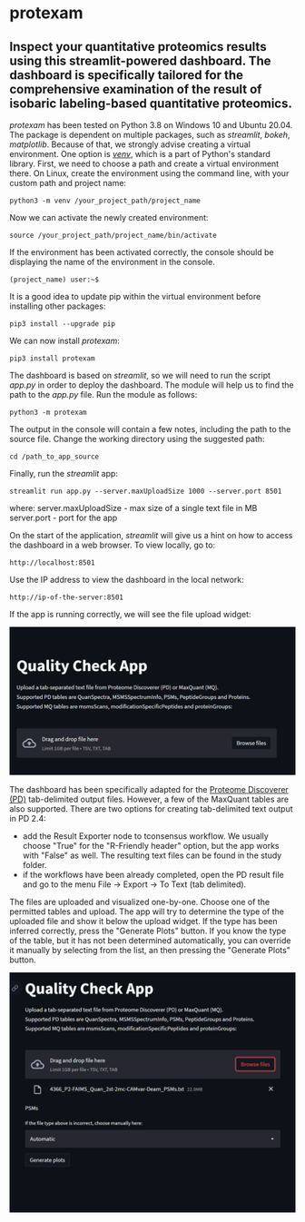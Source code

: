 # protexam
## Inspect your quantitative proteomics results using this streamlit-powered dashboard. The dashboard is specifically tailored for the comprehensive examination of the result of isobaric labeling-based quantitative proteomics.

*protexam* has been tested on Python 3.8 on Windows 10 and Ubuntu 20.04.
The package is dependent on multiple packages, such as *streamlit*, *bokeh*, *matplotlib*. Because of that, we strongly advise creating a virtual environment. One option is [*venv*](https://packaging.python.org/en/latest/guides/installing-using-pip-and-virtual-environments), which is a part of Python's standard library. First, we need to choose a path and create a virtual environment there. On Linux, create the environment using the command line, with your custom path and project name:


```
python3 -m venv /your_project_path/project_name
```

Now we can activate the newly created environment:

```
source /your_project_path/project_name/bin/activate
```

If the environment has been activated correctly, the console should be displaying the name of the environment in the console.

```
(project_name) user:~$
```

It is a good idea to update pip within the virtual environment before installing other packages:

```
pip3 install --upgrade pip
```

We can now install *protexam*:

```
pip3 install protexam
```

The dashboard is based on *streamlit*, so we will need to run the script *app.py* in order to deploy the dashboard. The module will help us to find the path to the *app.py* file. Run the module as follows:

```
python3 -m protexam
```

The output in the console will contain a few notes, including the path to the source file. Change the working directory using the suggested path:

```
cd /path_to_app_source
```

Finally, run the *streamlit* app:

```
streamlit run app.py --server.maxUploadSize 1000 --server.port 8501
```

where:
    server.maxUploadSize - max size of a single text file in MB
    server.port - port for the app

On the start of the application, *streamlit* will give us a hint on how to access the dashboard in a web browser. To view locally, go to:
```
http://localhost:8501
```

Use the IP address to view the dashboard in the local network:
```
http://ip-of-the-server:8501
```
If the app is running correctly, we will see the file upload widget:

![Default view with the upload widget](img/app_screenshot_01.png)

The dashboard has been specifically adapted for the [Proteome Discoverer (PD)](https://www.thermofisher.com/se/en/home/industrial/mass-spectrometry/liquid-chromatography-mass-spectrometry-lc-ms/lc-ms-software/multi-omics-data-analysis/proteome-discoverer-software.html) tab-delimited output files. However, a few of the MaxQuant tables are also supported. There are two options for creating tab-delimited text output in PD 2.4:
* add the Result Exporter node to tconsensus workflow. We usually choose "True" for the "R-Friendly header" option, but the app works with "False" as well. The resulting text files can be found in the study folder.
* if the workflows have been already completed, open the PD result file and go to the menu File -> Export -> To Text (tab delimited).

The files are uploaded and visualized one-by-one. Choose one of the permitted tables and upload. The app will try to determine the type of the uploaded file and show it below the upload widget. If the type has been inferred correctly, press the "Generate Plots" button. If you know the type of the table, but it has not been determined automatically, you can override it manually by selecting from the list, an then pressing the "Generate Plots" button.

![The uploaded file has been recognized](img/app_screenshot_02.png)

